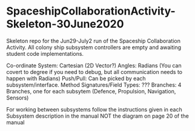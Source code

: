 # SpaceshipCollaborationActivity-Skeleton-30June2020

Skeleton repo for the Jun29-July2 run of the Spaceship Collaboration Activity. All colony ship subsystem controllers are empty and awaiting student code implementations.

Co-ordinate System: Cartesian (2D Vector?)
Angles: Radians (You can covert to degree if you need to debug, but all communication needs to happen with Radians)
Push/Pull: Can be picked by each subsystem/interface.
Method Signatures/Field Types: ???
Branches: 4 Branches, one for each subsytem (Defence, Propulsion, Navigation, Sensors)

For working between subsystems follow the instructions given in each Subsystem description in the manual NOT the diagram on page 20 of the manual 